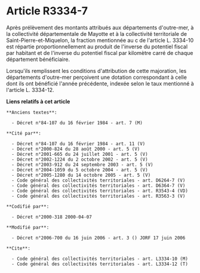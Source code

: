 # Article R3334-7

Après prélèvement des montants attribués aux départements d'outre-mer, à la collectivité départementale de Mayotte et à la
collectivité territoriale de Saint-Pierre-et-Miquelon, la fraction mentionnée au c de l'article L. 3334-10 est répartie
proportionnellement au produit de l'inverse du potentiel fiscal par habitant et de l'inverse du potentiel fiscal par
kilomètre carré de chaque département bénéficiaire.

Lorsqu'ils remplissent les conditions d'attribution de cette majoration, les départements d'outre-mer perçoivent une dotation
correspondant à celle dont ils ont bénéficié l'année précédente, indexée selon le taux mentionné à l'article L. 3334-12.

**Liens relatifs à cet article**

	**Anciens textes**:

	  - Décret n°84-107 du 16 février 1984 - art. 7 (M)

	**Cité par**:

	  - Décret n°84-107 du 16 février 1984 - art. 11 (V)
	  - Décret n°2000-824 du 28 août 2000 - art. 5 (V)
	  - Décret n°2001-665 du 24 juillet 2001 - art. 5 (V)
	  - Décret n°2002-1224 du 2 octobre 2002 - art. 5 (V)
	  - Décret n°2003-912 du 24 septembre 2003 - art. 5 (V)
	  - Décret n°2004-1059 du 5 octobre 2004 - art. 5 (V)
	  - Décret n°2005-1280 du 14 octobre 2005 - art. 5 (V)
	  - Code général des collectivités territoriales - art. D6264-7 (V)
	  - Code général des collectivités territoriales - art. D6364-7 (V)
	  - Code général des collectivités territoriales - art. R3543-4 (VD)
	  - Code général des collectivités territoriales - art. R3563-3 (V)

	**Codifié par**:

	  - Décret n°2000-318 2000-04-07

	**Modifié par**:

	  - Décret n°2006-700 du 16 juin 2006 - art. 3 () JORF 17 juin 2006

	**Cite**:

	  - Code général des collectivités territoriales - art. L3334-10 (M)
	  - Code général des collectivités territoriales - art. L3334-12 (T)
